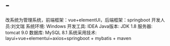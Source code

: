 # -
改系统为管理系统，前端框架：vue+elementUI，后端框架：springboot
开发人员:刘文瑞
系统环境: Windows
开发工具: IDEA
Java版本: JDK 1.8
服务器: tomcat 9.0
数据库: MySQL 8.1
系统采用技术: layui+vue+elementui+axios+springboot + mybatis + maven
